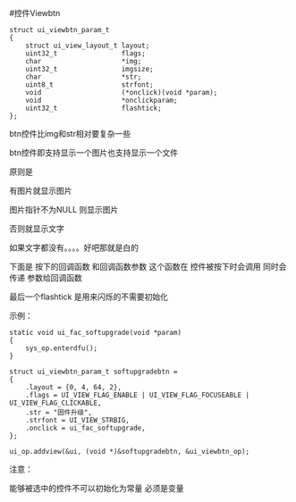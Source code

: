 #控件Viewbtn

	struct ui_viewbtn_param_t
	{
		struct ui_view_layout_t layout;
		uint32_t				flags;
		char 					*img;
		uint32_t				imgsize;
		char 					*str;
		uint8_t					strfont;
		void 					(*onclick)(void *param);
		void  					*onclickparam;
		uint32_t				flashtick;
	};


btn控件比img和str相对要复杂一些

btn控件即支持显示一个图片也支持显示一个文件

原则是 

有图片就显示图片

图片指针不为NULL 则显示图片

否则就显示文字 

如果文字都没有。。。。好吧那就是白的

下面是 按下的回调函数 和回调函数参数
这个函数在 控件被按下时会调用 同时会传递 参数给回调函数

最后一个flashtick 是用来闪烁的不需要初始化

示例：

	static void ui_fac_softupgrade(void *param)
	{
		sys_op.enterdfu();
	}

	struct ui_viewbtn_param_t softupgradebtn =
	{
		.layout = {0, 4, 64, 2},
		.flags = UI_VIEW_FLAG_ENABLE | UI_VIEW_FLAG_FOCUSEABLE | UI_VIEW_FLAG_CLICKABLE,
		.str = "固件升级",
		.strfont = UI_VIEW_STRBIG,
		.onclick = ui_fac_softupgrade,
	};

	ui_op.addview(&ui, (void *)&softupgradebtn, &ui_viewbtn_op);

注意：

能够被选中的控件不可以初始化为常量 必须是变量
